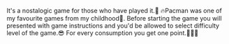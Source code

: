 It's a nostalogic game for those who have played it.🥰
🔥Pacman was one of my favourite games from my childhood👶. Before starting the game you will presented with game instructions and you'd be allowed to select difficulty level of the game.😎
For every consumption you get one point.🥳🥳🥳
